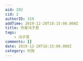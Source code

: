 ```yaml
---
aid: 202
cid: 2
authorID: 319
addTime: 2019-12-28T18:15:00.000Z
title: 你爱冯子恩
tags:
    - 冯子恩
comments: []
date: 2019-12-28T18:15:00.000Z
category: 时政
---
```



